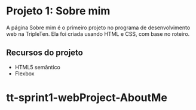 # Projeto 1: Sobre mim

A página Sobre mim é o primeiro projeto no programa de desenvolvimento web na TripleTen. Ela foi criada usando HTML e CSS, com base no roteiro.

## Recursos do projeto

- HTML5 semântico
- Flexbox
# tt-sprint1-webProject-AboutMe
